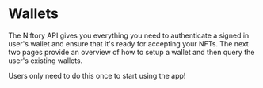 # Wallets

The Niftory API gives you everything you need to authenticate a signed in user's wallet and ensure that it's ready for accepting your NFTs. The next two pages provide an overview of how to setup a wallet and then query the user's existing wallets.&#x20;

Users only need to do this once to start using the app!&#x20;
